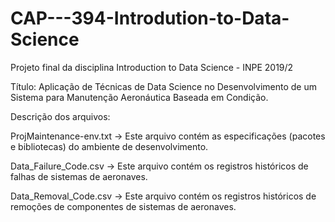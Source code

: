 # CAP---394-Introdution-to-Data-Science
Projeto final da disciplina Introduction to Data Science - INPE 2019/2


Título: Aplicação de Técnicas de Data Science no Desenvolvimento de um Sistema para Manutenção Aeronáutica Baseada em Condição.


Descrição dos arquivos:

  ProjMaintenance-env.txt -> Este arquivo contém as especificações (pacotes e bibliotecas) do ambiente de desenvolvimento.
  
  Data_Failure_Code.csv   -> Este arquivo contém os registros históricos de falhas de sistemas de aeronaves.
  
  Data_Removal_Code.csv   -> Este arquivo contém os registros históricos de remoções de componentes de sistemas de aeronaves. 
